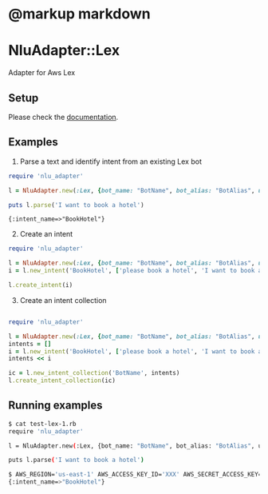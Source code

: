 # @markup markdown

# NluAdapter::Lex

Adapter for Aws Lex

## Setup

Please check the [documentation](https://aws.amazon.com/lex/).

## Examples

1. Parse a text and identify intent from an existing Lex bot

```ruby
require 'nlu_adapter'

l = NluAdapter.new(:Lex, {bot_name: "BotName", bot_alias: "BotAlias", user_id: "user-1"})

puts l.parse('I want to book a hotel')

```
```
{:intent_name=>"BookHotel"}
```
2. Create an intent

```ruby
require 'nlu_adapter'

l = NluAdapter.new(:Lex, {bot_name: "BotName", bot_alias: "BotAlias", user_id: "user-1"})
i = l.new_intent('BookHotel', ['please book a hotel', 'I want to book a hotel'])

l.create_intent(i)

```

3. Create an intent collection

```ruby

require 'nlu_adapter'

l = NluAdapter.new(:Lex, {bot_name: "BotName", bot_alias: "BotAlias", user_id: "user-1"})
intents = []
i = l.new_intent('BookHotel', ['please book a hotel', 'I want to book a hotel'])
intents << i

ic = l.new_intent_collection('BotName', intents)
l.create_intent_collection(ic)

```

## Running examples

```bash
$ cat test-lex-1.rb
require 'nlu_adapter'

l = NluAdapter.new(:Lex, {bot_name: "BotName", bot_alias: "BotAlias", user_id: "user-1"})

puts l.parse('I want to book a hotel')

$ AWS_REGION='us-east-1' AWS_ACCESS_KEY_ID='XXX' AWS_SECRET_ACCESS_KEY='YYY' ruby ./test-lex-1.rb
{:intent_name=>"BookHotel"}

```
